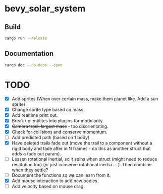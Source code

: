 # bevy_solar_system

## Build
```bash
cargo run --release
```

## Documentation
```bash
cargo doc --no-deps --open
```

# TODO
- [x] Add sprites (When over certain mass, make them planet like. Add a sun sprite)
- [x] Change sprite type based on mass.
- [x] Add realtime print out.
- [x] Break up entitites into plugins for modularity.
- [x] ~~Camera track largest mass~~ - too disorientating. 
- [x] Check for collisions and conserve momentum.
- [ ] Add predicted path (based on 1 body).
- [x] Have deleted trails fade out (move the trail to a component without a rigid body and fade after in N frames - do this as another struct that adds a fade out param).
- [ ] Lessen rotational inertial, so it spins when struct (might need to reduce restitution too) (or just conserve rotational inertia ... ). Then combine when they settle?
- [ ] Document the functions so we can learn from it.
- [x] Add mouse interaction to add new bodies.
- [ ] Add velocity based on mouse drag.